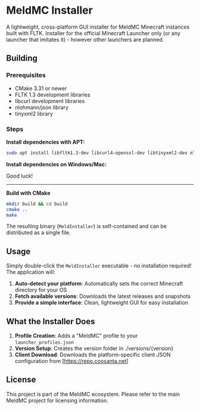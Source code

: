 # MeldMC Installer

A lightweight, cross-platform GUI installer for MeldMC Minecraft instances built with FLTK. Installer for the official Minecraft Launcher only (or any launcher that imitates it) - however other launchers are planned.

## Building

### Prerequisites

- CMake 3.31 or newer
- FLTK 1.3 development libraries
- libcurl development libraries
- nlohmann/json library
- tinyxml2 library

### Steps
**Install dependencies with APT:**
```bash
sudo apt install libfltk1.3-dev libcurl4-openssl-dev libtinyxml2-dev nlohmann-json3-dev libssl-dev libcrypto++-dev
```

**Install dependencies on Windows/Mac:**

Good luck!

***

**Build with CMake**
```bash
mkdir build && cd build
cmake ..
make
```

The resulting binary (`MeldInstaller`) is self-contained and can be distributed as a single file.

## Usage

Simply double-click the `MeldInstaller` executable - no installation required! The application will:

1. **Auto-detect your platform**: Automatically sets the correct Minecraft directory for your OS
2. **Fetch available versions**: Downloads the latest releases and snapshots
3. **Provide a simple interface**: Clean, lightweight GUI for easy installation

## What the Installer Does

1. **Profile Creation**: Adds a "MeldMC" profile to your `launcher_profiles.json`
2. **Version Setup**: Creates the version folder in ./versions/{version}
3. **Client Download**: Downloads the platform-specific client JSON configuration from [https://repo.coosanta.net]

## License

This project is part of the MeldMC ecosystem. Please refer to the main MeldMC project for licensing information.
